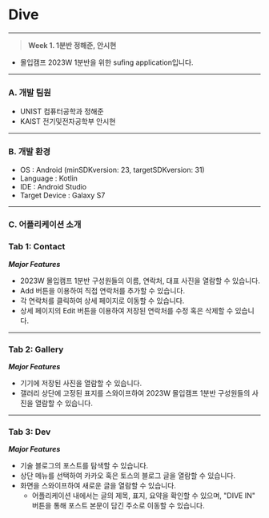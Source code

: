 # Dive

---

> **Week 1. 1분반 정해준, 안시현**
> 
- 몰입캠프 2023W 1분반을 위한 sufing application입니다.

---

### A. 개발 팀원

- UNIST 컴퓨터공학과 정해준
- KAIST 전기및전자공학부 안시현

---

### B. 개발 환경

- OS : Android (minSDKversion: 23, targetSDKversion: 31)
- Language : Kotlin
- IDE : Android Studio
- Target Device : Galaxy S7

---

### C. 어플리케이션 소개

### Tab 1: Contact
***Major Features***
- 2023W 몰입캠프 1분반 구성원들의 이름, 연락처, 대표 사진을 열람할 수 있습니다.
- Add 버튼을 이용하여 직접 연락처를 추가할 수 있습니다.
- 각 연락처를 클릭하여 상세 페이지로 이동할 수 있습니다.
- 상세 페이지의 Edit 버튼을 이용하여 저장된 연락처를 수정 혹은 삭제할 수 있습니다.

---

### Tab 2: Gallery
***Major Features***
- 기기에 저장된 사진을 열람할 수 있습니다.
- 갤러리 상단에 고정된 표지를 스와이프하여 2023W 몰입캠프 1분반 구성원들의 사진을 열람할 수 있습니다.

---
### Tab 3: Dev
***Major Features***
- 기술 블로그의 포스트를 탐색할 수 있습니다.
- 상단 메뉴를 선택하여 카카오 혹은 토스의 블로그 글을 열람할 수 있습니다.
- 화면을 스와이프하여 새로운 글을 열람할 수 있습니다.
    - 어플리케이션 내에서는 글의 제목, 표지, 요약을 확인할 수 있으며, "DIVE IN" 버튼을 통해 포스트 본문이 담긴 주소로 이동할 수 있습니다.

